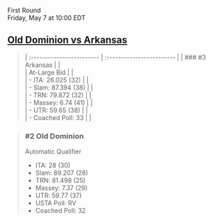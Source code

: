 First Round  
Friday, May 7 at 10:00 EDT
## [Old Dominion vs Arkansas](https://www.ncaa.com/game/5833648) 

> | :------------------------ | :------------------------ |
> | ### #3 Arkansas           | |  
> | At-Large Bid              | |  
> | - ITA: 26.025 (32)        | |  
> | - Slam: 87.394 (38)       | |  
> | - TRN: 79.872 (32)        | |  
> | - Massey: 6.74 (41)       | |  
> | - UTR: 59.65 (38)         | |  
> | - Coached Poll: 33        | |  

> ### #2 Old Dominion  
> Automatic Qualifier  
> - ITA: 28 (30)  
> - Slam: 89.207 (28)  
> - TRN: 81.498 (25)  
> - Massey: 7.37 (29)  
> - UTR: 59.77 (37)  
> - USTA Poll: RV  
> - Coached Poll: 32  